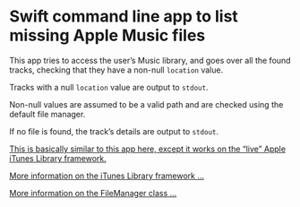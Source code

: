 # Swift command line app to list missing Apple Music files
 
This app tries to access the user’s Music library, and goes over all the found tracks, checking that they have a non-null `location` value.

Tracks with a null `location` value are output to `stdout`.

Non-null values are assumed to be a valid path and are checked using the default file manager.

If no file is found, the track’s details are output to `stdout`.

[This is basically similar to this app here, except it works on the “live” Apple iTunes Library framework.](https://github.com/charlierobin/list-missing-apple-music-files)

[More information on the iTunes Library framework …](https://developer.apple.com/documentation/ituneslibrary)

[More information on the FileManager class …](https://developer.apple.com/documentation/foundation/filemanager)

